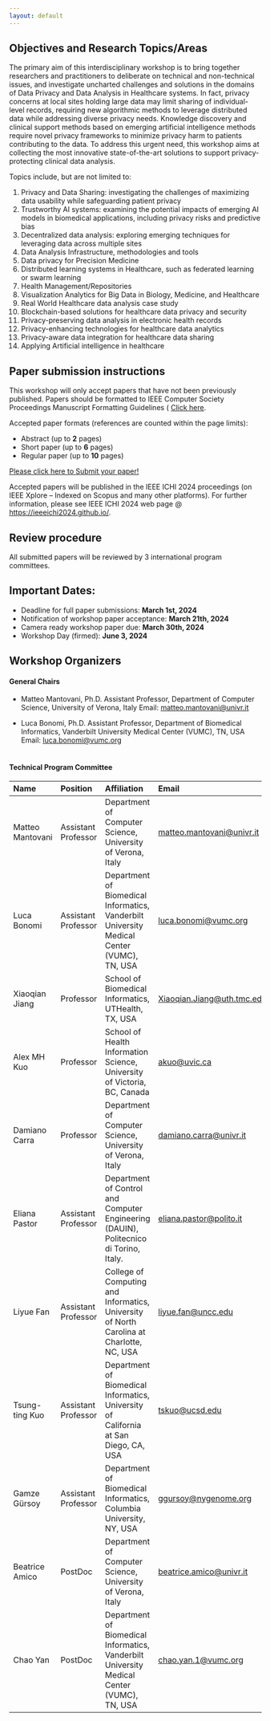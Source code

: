 ```yaml
---
layout: default
---
```



## Objectives and Research Topics/Areas
The primary aim of this interdisciplinary workshop is to bring together researchers and practitioners to deliberate on technical and non-technical issues, and investigate uncharted challenges and solutions in the domains of Data Privacy and Data Analysis in Healthcare systems. In fact, privacy concerns at local sites holding large data may limit sharing of individual-level records, requiring new algorithmic methods to leverage distributed data while addressing diverse privacy needs. Knowledge discovery and clinical support methods based on emerging artificial intelligence methods require novel privacy frameworks to minimize privacy harm to patients contributing to the data. To address this urgent need, this workshop aims at collecting the most innovative state-of-the-art solutions to support privacy-protecting clinical data analysis.

Topics include, but are not limited to: 
1.	Privacy and Data Sharing: investigating the challenges of maximizing data usability while safeguarding patient privacy
2.	Trustworthy AI systems: examining the potential impacts of emerging AI models in biomedical applications, including privacy risks and predictive bias
3.	Decentralized data analysis: exploring emerging techniques for leveraging data across multiple sites
4.	Data Analysis Infrastructure, methodologies and tools 
5.	Data privacy for Precision Medicine
6.	Distributed learning systems in Healthcare, such as federated learning or swarm learning
7.	Health Management/Repositories
8.	Visualization Analytics for Big Data in Biology, Medicine, and Healthcare
9.	Real World Healthcare data analysis case study
10.	Blockchain-based solutions for healthcare data privacy and security
11.	Privacy-preserving data analysis in electronic health records
12.	Privacy-enhancing technologies for healthcare data analytics
13.	Privacy-aware data integration for healthcare data sharing
14.	Applying Artificial intelligence in healthcare

## Paper submission instructions
This workshop will only accept papers that have not been previously published. 
Papers should be formatted to IEEE Computer Society Proceedings Manuscript Formatting Guidelines ( [Click here](https://www.ieee.org/conferences/publishing/templates.html). 

Accepted paper formats (references are counted within the page limits):
*	Abstract (up to **2** pages)
*	Short paper (up to **6** pages)
*	Regular paper (up to **10** pages)

[Please click here to Submit your paper!](https://easychair.org/conferences/?conf=ieeeichi2024)

Accepted papers will be published in the IEEE ICHI 2024 proceedings (on IEEE Xplore – Indexed on Scopus and many other platforms). For further information, please see IEEE ICHI 2024 web page @ https://ieeeichi2024.github.io/.

## Review procedure 
All submitted papers will be reviewed by 3 international program committees.

## Important Dates:
*	Deadline for full paper submissions: **March 1st, 2024**
*	Notification of workshop paper acceptance: **March 21th, 2024**
*	Camera ready workshop paper due: **March 30th, 2024**
*	Workshop Day (firmed): **June 3, 2024**

## Workshop Organizers
#### General Chairs
* Matteo Mantovani, Ph.D.
Assistant Professor, Department of Computer Science, University of Verona, Italy
Email:  [matteo.mantovani@univr.it](mailto:matteo.mantovani@univr.it)

* Luca Bonomi, Ph.D.
Assistant Professor, Department of Biomedical Informatics, Vanderbilt University Medical Center (VUMC), TN, USA
Email: [luca.bonomi@vumc.org](mailto:luca.bonomi@vumc.org)  
 
#### Technical Program Committee

| Name	            | Position	            | Affiliation	                                                                             | Email                      |
|:------------------|:----------------------|:-------------------------------------------------------------------------------------------|:---------------------------|
| Matteo Mantovani	| Assistant Professor	| Department of Computer Science, University of Verona, Italy                                | matteo.mantovani@univr.it  |
| Luca Bonomi	    | Assistant Professor	| Department of Biomedical Informatics, Vanderbilt University Medical Center (VUMC), TN, USA | luca.bonomi@vumc.org       |
| Xiaoqian Jiang	| Professor	            | School of Biomedical Informatics, UTHealth, TX, USA	                                     | Xiaoqian.Jiang@uth.tmc.edu |        
| Alex MH Kuo	    | Professor	            | School of Health Information Science, University of Victoria, BC, Canada                   | akuo@uvic.ca               |
| Damiano Carra	    | Professor	            | Department of Computer Science, University of Verona, Italy 	                             | damiano.carra@univr.it     |
| Eliana Pastor	    | Assistant Professor	| Department of Control and Computer Engineering (DAUIN), Politecnico di Torino, Italy.	     | eliana.pastor@polito.it    |
| Liyue Fan	        | Assistant Professor	| College of Computing and Informatics, University of North Carolina at Charlotte, NC, USA	 | liyue.fan@uncc.edu         |
| Tsung-ting Kuo	| Assistant Professor	| Department of Biomedical Informatics, University of California at San Diego, CA, USA	     | tskuo@ucsd.edu             |
| Gamze Gürsoy	    | Assistant Professor	| Department of Biomedical Informatics, Columbia University, NY, USA	                     | ggursoy@nygenome.org       |
| Beatrice Amico	| PostDoc	            | Department of Computer Science, University of Verona, Italy	                             | beatrice.amico@univr.it    |
| Chao Yan	        | PostDoc	            | Department of Biomedical Informatics, Vanderbilt University Medical Center (VUMC), TN, USA | chao.yan.1@vumc.org        |